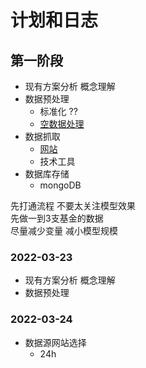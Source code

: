 
# 计划和日志


## 第一阶段

- 现有方案分析 概念理解
- 数据预处理
    - 标准化 ??
    - [空数据处理](./ml-fund.md#空数据处理)
- 数据抓取
    - [网站](./ml-fund.md#网站)
    - 技术工具
- 数据库存储  
    - mongoDB

先打通流程 不要太关注模型效果  
先做一到3支基金的数据  
尽量减少变量 减小模型规模  

### 2022-03-23
- 现有方案分析 概念理解
- 数据预处理


### 2022-03-24

- 数据源网站选择  
    - 24h 
